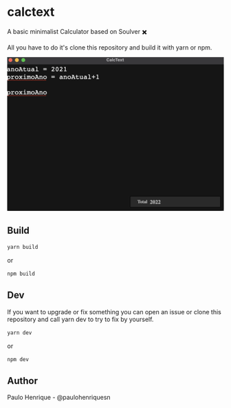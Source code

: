 # calctext
A basic minimalist Calculator based on Soulver ✖️

All you have to do it's clone this repository and build it with yarn or npm.

<p align="center">
  <img src="demo.png">
</p>

## Build

```javascript
yarn build
```
or
```javascript
npm build
```

## Dev
If you want to upgrade or fix something you can open an issue or clone this repository and call yarn dev to try to fix by yourself.


```javascript
yarn dev
```
or
```javascript
npm dev
```

## Author

Paulo Henrique - @paulohenriquesn
